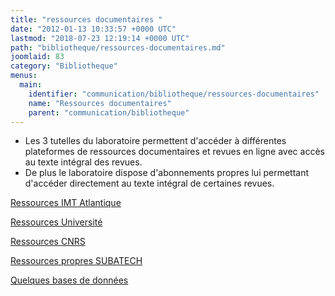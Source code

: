 ```yaml
---
title: "ressources documentaires "
date: "2012-01-13 10:33:57 +0000 UTC"
lastmod: "2018-07-23 12:19:14 +0000 UTC"
path: "bibliotheque/ressources-documentaires.md"
joomlaid: 83
category: "Bibliotheque"
menus:
  main:
    identifier: "communication/bibliotheque/ressources-documentaires"
    name: "Ressources documentaires"
    parent: "communication/bibliotheque"
---
```

*   Les 3 tutelles du laboratoire permettent d'accéder à différentes plateformes de ressources documentaires et revues en ligne avec accès au texte intégral des revues.
*   De plus le laboratoire dispose d'abonnements propres lui permettant d'accéder directement au texte intégral de certaines revues.

[Ressources IMT Atlantique](https://intranet.imt-atlantique.fr/ressources-documentaires/)

[Ressources Université](/bibliotheque/ressource-universite)

[Ressources CNRS](/bibliotheque/ressources-cnrs)

[Ressources propres SUBATECH](/bibliotheque/ressources-subatec)

[Quelques bases de données](/bibliotheque/bases-de-donnees)
